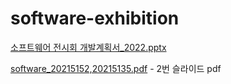 # software-exhibition
[소프트웨어 전시회 개발계획서_2022.pptx](https://github.com/nohhyunju0212/software-exhibition/files/9603766/_2022.pptx) 

[software_20215152,20215135.pdf](https://github.com/nohhyunju0212/software-exhibition/files/9603778/software_20215152.20215135.pdf) - 2번 슬라이드 pdf
